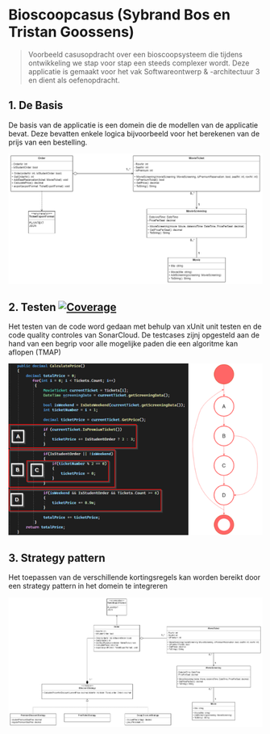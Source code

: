 # Bioscoopcasus (Sybrand Bos en Tristan Goossens)
> Voorbeeld casusopdracht over een bioscoopsysteem die tijdens ontwikkeling we stap voor stap een steeds complexer wordt.
> Deze applicatie is gemaakt voor het vak  Softwareontwerp & -architectuur 3 en dient als oefenopdracht.

## 1. De Basis
De basis van de applicatie is een domein die de modellen van de applicatie bevat. Deze bevatten enkele logica bijvoorbeeld voor het berekenen van de prijs van een bestelling.

![Basis Ontwerp Bioscoop](SOA3Bioscoop.Docs/assets/UML-basisontwerp-bioscoop.png)

## 2. Testen [![Coverage](https://sonarcloud.io/api/project_badges/measure?project=B1naryB0ys_SOA3_Bioscoop&metric=coverage)](https://sonarcloud.io/summary/new_code?id=B1naryB0ys_SOA3_Bioscoop)
Het testen van de code word gedaan met behulp van xUnit unit testen en de code quality controles van SonarCloud. De testcases zijnj opgesteld aan de hand van een begrip voor alle mogelijke paden die een algoritme kan aflopen (TMAP)

![Testcases Bioscoop](SOA3Bioscoop.Docs/assets/testcases.png)

## 3. Strategy pattern
Het toepassen van de verschillende kortingsregels kan worden bereikt door een strategy pattern in het domein te integreren

![Strategy pattern ontwerp bioscoop](SOA3Bioscoop.Docs/assets/UML-ontwerp-strategy-pattern.png)